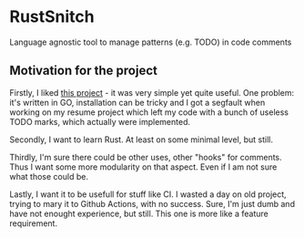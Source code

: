 # RustSnitch
Language agnostic tool to manage patterns (e.g. TODO) in code comments

## Motivation for the project
Firstly, I liked [this project](https://github.com/tsoding/snitch) - it was very simple yet quite useful.
One problem: it's written in GO, installation can be tricky and I got a segfault when working on my resume project which left my code with a bunch of useless TODO marks, which actually were implemented.

Secondly, I want to learn Rust. At least on some minimal level, but still.

Thirdly, I'm sure there could be other uses, other "hooks" for comments. Thus I want some more modularity on that aspect. Even if I am not sure what those could be.

Lastly, I want it to be usefull for stuff like CI. I wasted a day on old project, trying to mary it to Github Actions, with no success. Sure, I'm just dumb and have not enought experience, but still. This one is more like a feature requirement.
